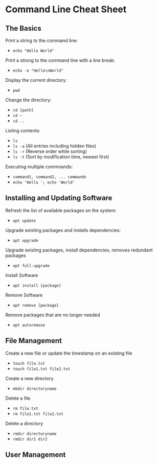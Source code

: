 # Command Line Cheat Sheet

## The Basics

Print a string to the command line:
- `echo "Hello World"`

Print a strong to the command line with a line break:
- `echo -e "Hello\nWorld"`

Display the current directory:
- `pwd`

Change the directory:
- `cd [path]`
- `cd ~`
- `cd ..`

Listing contents:
- `ls`
- `ls -a` (All entries including hidden files)
- `ls -r` (Reverse order while sorting)
- `ls -t` (Sort by modification time, newest first)

Executing multiple commnands:
- `command1, command2, ... commandn`
- `echo 'Hello '; echo 'World' `

## Installing and Updating Software

Refresh the list of available packages on the system:
- `apt update`

Upgrade existing packages and installs dependencies:
- `apt upgrade`

Upgrade existing packages, install dependencies, removes redundant packages
- `apt full-upgrade`

Install Software
- `apt install [package]`

Remove Software
- `apt remove [package]`

Remove packages that are no longer needed
- `apt autoremove`

## File Management
Create a new file or update the timestamp on an existing file
- `touch file.txt`
- `touch file1.txt file2.txt`

Create a new directory
- `mkdir directoryname`

Delete a file
- `rm file.txt`
- `rm file1.txt file2.txt`

Delete a directory
- `rmdir directoryname`
- `rmdir dir1 dir2`


## User Management